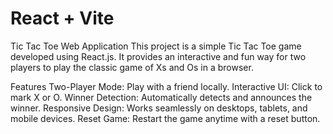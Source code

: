 # React + Vite
Tic Tac Toe Web Application
This project is a simple Tic Tac Toe game developed using React.js. It provides an interactive and fun way for two players to play the classic game of Xs and Os in a browser.

Features
Two-Player Mode: Play with a friend locally.
Interactive UI: Click to mark X or O.
Winner Detection: Automatically detects and announces the winner.
Responsive Design: Works seamlessly on desktops, tablets, and mobile devices.
Reset Game: Restart the game anytime with a reset button.
